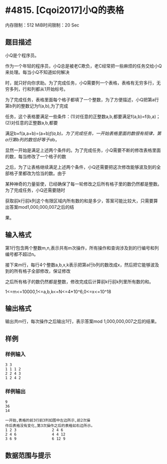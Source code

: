 # #4815. [Cqoi2017]小Q的表格

内存限制：512 MiB时间限制：20 Sec

## 题目描述

小Q是个程序员。

作为一个年轻的程序员，小Q总是被老C欺负，老C经常把一些麻烦的任务交给小Q来处理。每当小Q不知道如何解决

时，就只好向你求助。为了完成任务，小Q需要列一个表格，表格有无穷多行，无穷多列，行和列都从1开始标号。

为了完成任务，表格里面每个格子都填了一个整数，为了方便描述，小Q把第a行第b列的整数记为f(a,b),为了完成

任务，这个表格要满足一些条件：(1)对任意的正整数a,b,都要满足f(a,b)=f(b,a)；(2)对任意的正整数a,b,都要

满足b&times;f(a,a+b)=(a+b)*f(a,b)。为了完成任务，一开始表格里面的数很有规律，第a行第b列的数恰好等于a*b，

显然一开始是满足上述两个条件的。为了完成任务，小Q需要不断的修改表格里面的数，每当修改了一个格子的数

之后，为了让表格继续满足上述两个条件，小Q还需要把这次修改能够波及到的全部格子里都改为恰当的数。由于

某种神奇的力量驱使，已经确保了每一轮修改之后所有格子里的数仍然都是整数。为了完成任务，小Q还需要随时

获取前k行前k列这个有限区域内所有数的和是多少，答案可能比较大，只需要算出答案mod1,000,000,007之后的结

果。

## 输入格式

第1行包含两个整数m,n,表示共有m次操作，所有操作和查询涉及到的行编号和列编号都不超过n。

接下来m行，每行4个整数a,b,x,k表示把第a行b列的数改成x，然后把它能够波及到的所有格子全部修改，保证修改

之后所有格子的数仍然都是整数，修改完成后计算前k行前k列里所有数的和。

1<=m<=10000,1<=a,b,k<=N<=4*10^6,0<=x<=10^18

## 输出格式

输出共m行，每次操作之后输出1行，表示答案mod 1,000,000,007之后的结果。

## 样例

### 样例输入

    
    3 3
    1 1 1 2
    2 2 4 3
    1 2 4 2
    

### 样例输出

    
    9
    36
    14
    
    一开始,表格的前3行前3列如图中左边所示,前2次操
    作后表格没有变化,第3次操作之后的表格如右边所示。
    1 2 3                2 4 6
    2 4 6                4 4 12
    3 6 9                6 12 9
    
    

## 数据范围与提示
